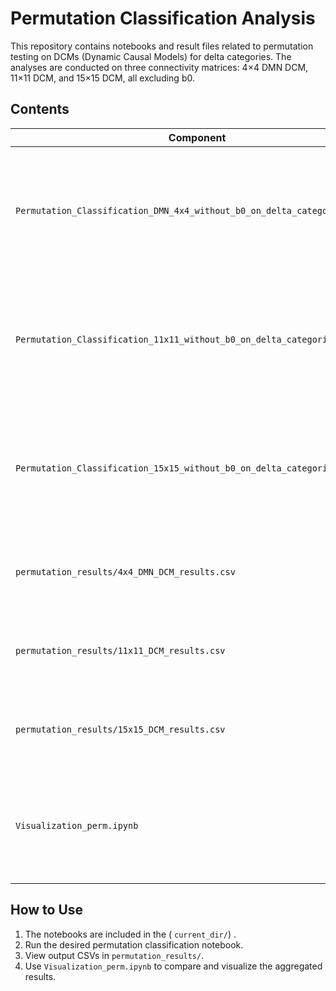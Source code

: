 # Permutation Classification Analysis

This repository contains notebooks and result files related to permutation testing on DCMs (Dynamic Causal Models) for delta categories. The analyses are conducted on three connectivity matrices: 4×4 DMN DCM, 11×11 DCM, and 15×15 DCM, all excluding b0.

## Contents

| Component                                                         | Type       | Description                                                                                                          | Location                         |
|-------------------------------------------------------------------|------------|----------------------------------------------------------------------------------------------------------------------|----------------------------------|
| `Permutation_Classification_DMN_4x4_without_b0_on_delta_categories.ipynb` | Notebook   | Runs permutation testing for the 4×4 DMN DCM (without b0) on delta categories; generates a CSV containing p-value, observed accuracy, and null mean accuracy.  | `current_dir/`                     |
| `Permutation_Classification_11x11_without_b0_on_delta_categories.ipynb`   | Notebook   | Runs permutation testing for the 11×11 DCM (without b0) on delta categories; generates a CSV containing p-value, observed accuracy, and null mean accuracy.   | `current_dir/`                     |
| `Permutation_Classification_15x15_without_b0_on_delta_categories.ipynb`   | Notebook   | Runs permutation testing for the 15×15 DCM (without b0) on delta categories; generates a CSV containing p-value, observed accuracy, and null mean accuracy.   | `current_dir/`                     |
| `permutation_results/4x4_DMN_DCM_results.csv`                      | Output CSV | Contains the p-value, observed accuracy, and null mean accuracy for the 4×4 DMN DCM permutation test.               | `permutation_results/`           |
| `permutation_results/11x11_DCM_results.csv`                        | Output CSV | Contains the p-value, observed accuracy, and null mean accuracy for the 11×11 DCM permutation test.                 | `permutation_results/`           |
| `permutation_results/15x15_DCM_results.csv`                        | Output CSV | Contains the p-value, observed accuracy, and null mean accuracy for the 15×15 DCM permutation test.                 | `permutation_results/`           |
| `Visualization_perm.ipynb`                                        | Notebook   | Aggregates results from all `permutation_results` CSVs and visualizes them as heatmaps and bar charts for an overall relationship overview. | `current_dir/`                     |

## How to Use

1. The notebooks are included in the ( `current_dir/`) .
2. Run the desired permutation classification notebook.
3. View output CSVs in `permutation_results/`.
4. Use `Visualization_perm.ipynb` to compare and visualize the aggregated results.
